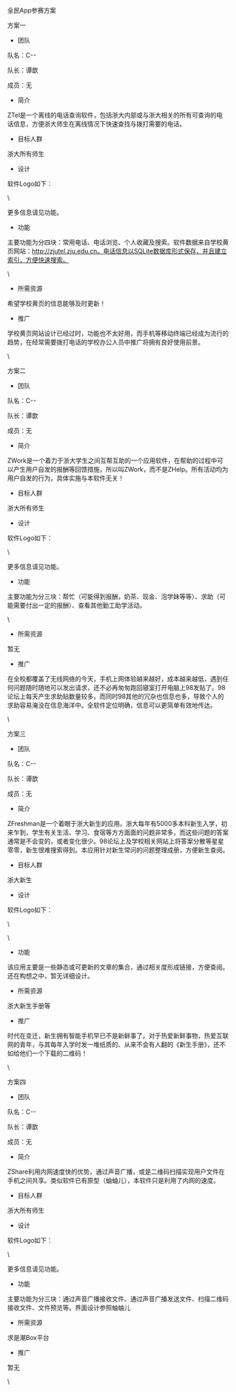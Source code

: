 全民App参赛方案

方案一

-   团队

队名：C--

队长：谭歆

成员：无

-   简介

ZTel是一个离线的电话查询软件，包括浙大内部或与浙大相关的所有可查询的电话信息，方便浙大师生在离线情况下快速查找与拨打需要的电话。

-   目标人群

浙大所有师生

-   设计

软件Logo如下：

\

更多信息请见功能。

-   功能

主要功能为分四块：常用电话、电话浏览、个人收藏及搜索。软件数据来自学校黄页网站：http://zjutel.zju.edu.cn。电话信息以SQLite数据库形式保存，并且建立索引，方便快速搜索。

\

-   所需资源

希望学校黄页的信息能够及时更新！

-   推广

学校黄页网站设计已经过时，功能也不太好用，而手机等移动终端已经成为流行的趋势，在经常需要拨打电话的学校办公人员中推广将拥有良好使用前景。

\

方案二

-   团队

队名：C--

队长：谭歆

成员：无

-   简介

ZWork是一个着力于浙大学生之间互帮互助的一个应用软件，在帮助的过程中可以产生用户自发的报酬等回馈措施，所以叫ZWork，而不是ZHelp。所有活动均为用户自发的行为，具体实施与本软件无关！ 

-   目标人群

浙大所有师生

-   设计

软件Logo如下：

\

更多信息请见功能。

-   功能

主要功能为分三块：帮忙（可能得到报酬，奶茶、现金、泡学妹等等）、求助（可能需要付出一定的报酬）、查看其他勤工助学活动。

\

-   所需资源

暂无

-   推广

在全校都覆盖了无线网络的今天，手机上网体验越来越好，成本越来越低，遇到任何问题随时随地可以发出请求，还不必再匆匆跑回寝室打开电脑上98发贴了。98论坛上每天产生求助贴数量较多，而同时98其他的冗杂也信息也多，导致个人的求助容易淹没在信息海洋中。全软件定位明确，信息可以更简单有效地传达。

\

方案三

-   团队

队名：C--

队长：谭歆

成员：无

-   简介

ZFreshman是一个着眼于浙大新生的应用。浙大每年有5000多本科新生入学，初来乍到，学生有关生活、学习、食宿等方方面面的问题非常多，而这些问题的答案通常是不会变的，或者变化很少。98论坛上及学校相关网站上将答案分散等星星零零，新生很难搜索得到。本应用针对新生常问的问题整理成册，方便新生查阅。

-   目标人群

浙大新生

-   设计

软件Logo如下：

\

\

-   功能

该应用主要是一些静态或可更新的文章的集合，通过相关度形成链接，方便查阅。还在构想之中，暂无详细设计。

-   所需资源

浙大新生手册等

-   推广

时代在变迁，新生拥有智能手机早已不是新鲜事了。对于热爱新鲜事物，热爱互联网的青年，与其每年入学时发一堆纸质的、从来不会有人翻的《新生手册》，还不如给他们一个下载的二维码！

\

方案四

-   团队

队名：C--

队长：谭歆

成员：无

-   简介

ZShare利用内网速度快的优势，通过声音广播，或是二维码扫描实现用户文件在手机之间共享。类似软件已有原型（蚰蚰儿），本软件只是利用了内网的速度。

-   目标人群

浙大所有师生

-   设计

软件Logo如下：

\

更多信息请见功能。

-   功能

主要功能为分三块：通过声音广播接收文件、通过声音广播发送文件、扫描二维码接收文件、文件预览等。界面设计参照蚰蚰儿

-   所需资源

求是潮Box平台

-   推广

暂无

\

